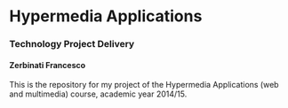 # Hypermedia Applications 
### Technology Project Delivery
#### Zerbinati Francesco

This is the repository for my project of the Hypermedia Applications (web and multimedia) course, academic year 2014/15.
